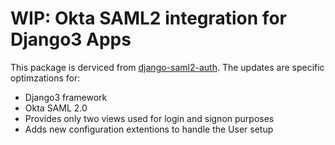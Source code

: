 # WIP: Okta SAML2 integration for Django3 Apps

This package is derviced from [django-saml2-auth](https://github.com/fangli/django-saml2-auth).
The updates are specific optimzations for:

   * Django3 framework
   * Okta SAML 2.0
   * Provides only two views used for login and signon purposes
   * Adds new configuration extentions to handle the User setup
   
 
